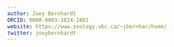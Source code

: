 ```yaml
---
author: Joey Bernhardt
ORCID: 0000-0003-1824-2801
website: https://www.zoology.ubc.ca/~jbernhar/home/
twitter: joeybernhardt
---
```

